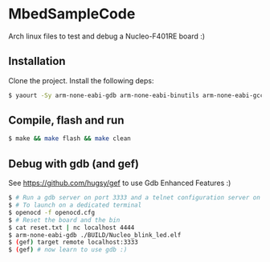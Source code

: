 # MbedSampleCode

Arch linux files to test and debug a Nucleo-F401RE board :)

## Installation

Clone the project. Install the following deps:

```sh
$ yaourt -Sy arm-none-eabi-gdb arm-none-eabi-binutils arm-none-eabi-gcc arm-none-eabi-gdb arm-none-eabi-newlib openocd netcat
```

## Compile, flash and run

```sh
$ make && make flash && make clean
```

## Debug with gdb (and gef)

See https://github.com/hugsy/gef to use Gdb Enhanced Features :)

```sh
$ # Run a gdb server on port 3333 and a telnet configuration server on 4444
$ # To launch on a dedicated terminal
$ openocd -f openocd.cfg
$ # Reset the board and the bin
$ cat reset.txt | nc localhost 4444
$ arm-none-eabi-gdb ./BUILD/Nucleo_blink_led.elf
$ (gef) target remote localhost:3333
$ (gef) # now learn to use gdb :)
```


